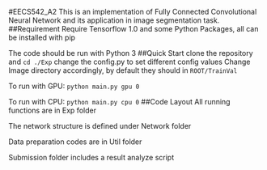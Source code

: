#EECS542_A2
This is an implementation of Fully Connected Convolutional Neural Network and its application in image segmentation task.
##Requirement
Require Tensorflow 1.0 and some Python Packages, all can be installed with pip

The code should be run with Python 3
##Quick Start
clone the repository and `cd ./Exp`
change the config.py to set different config values
Change Image directory accordingly, by default they should in `ROOT/TrainVal`

To run with GPU: `python main.py gpu 0`

To run with CPU: `python main.py cpu 0`
##Code Layout
All running functions are in Exp folder

The network structure is defined under Network folder

Data preparation codes are in Util folder

Submission folder includes a result analyze script
